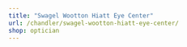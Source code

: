 ```yaml
---
title: "Swagel Wootton Hiatt Eye Center"
url: /chandler/swagel-wootton-hiatt-eye-center/
shop: optician
---
```

